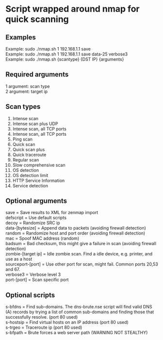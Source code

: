 Script wrapped around nmap for quick scanning
=============================================

Examples
--------
  Example: sudo ./nmap.sh 1 192.168.1.1 save  
  Example: sudo ./nmap.sh 1 192.168.1.1 save data-25 verbose3  
  Example: sudo ./nmap.sh {scantype} {DST IP} {arguments}  


Required arguments
------------------
  1 argument: scan type  
  2 argument: target ip  


Scan types
----------
  1) Intense scan  
  2) Intense scan plus UDP  
  3) Intense scan, all TCP ports  
  4) Intense scan, all TCP ports  
  5) Ping scan  
  6) Quick scan  
  7) Quick scan plus  
  8) Quick traceroute  
  9) Regular scan  
  10) Slow comprehensive scan  
  11) OS detection  
  12) OS detection limit  
  13) HTTP Service Information  
  14) Service detection  


Optional arguments
------------------
  save                = Save results to XML for zenmap import  
  defscript           = Use default scripts  
  decoy               = Randomize SRC ip  
  data-[bytesize]     = Append data to packets (avoiding firewall detection)  
  random              = Randomize host and port order (avoiding firewall detection)  
  mac                 = Spoof MAC address (random)  
  badsum              = Bad checksum, this might give a failure in scan (avoiding firewall detection)  
  zombie-[target ip]  = Idle zombie scan. Find a idle device, e.g. printer, and use as a host  
  sourceport-[port]   = Use other port for scan, might fail. Common ports 20,53 and 67.  
  verbose3            = Verbose level 3  
  port-[port]         = Scan specific port  


Optional scripts
----------------
  s-bfdns             = Find sub-domains. The dns-brute.nse script will find valid DNS (A) records by trying a list of common sub-domains and finding those that successfully resolve. (port 80 used)  
  s-hostsip           = Find virtual hosts on an IP address (port 80 used)  
  s-trgeo             = Traceroute ip (port 80 used)  
  s-bfpath            = Brute forces a web server path (WARNING NOT STEALTHY)  

